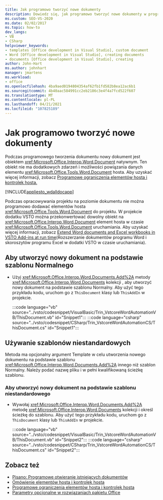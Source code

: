 ```yaml
---
title: Jak programowo tworzyć nowe dokumenty
description: Dowiedz się, jak programowo tworzyć nowe dokumenty w programie Microsoft Word przy użyciu Visual Studio.
ms.custom: SEO-VS-2020
ms.date: 02/02/2017
ms.topic: how-to
dev_langs:
- VB
- CSharp
helpviewer_keywords:
- templates [Office development in Visual Studio], custom document
- Word [Office development in Visual Studio], creating documents
- documents [Office development in Visual Studio], creating
author: John-Hart
ms.author: johnhart
manager: jmartens
ms.workload:
- office
ms.openlocfilehash: 4ba9aed0194804354af62fb1fd582b8ea12ac6b1
ms.sourcegitcommit: 4b40aac584991cc2eb2186c3e4f4a7fcd522f607
ms.translationtype: MT
ms.contentlocale: pl-PL
ms.lasthandoff: 04/21/2021
ms.locfileid: "107825189"
---
```

# <a name="how-to-programmatically-create-new-documents"></a>Jak programowo tworzyć nowe dokumenty
  Podczas programowego tworzenia dokumentu nowy dokument jest obiektem <xref:Microsoft.Office.Interop.Word.Document> natywnym. Ten obiekt nie ma dodatkowych zdarzeń i możliwości powiązania danych elementu <xref:Microsoft.Office.Tools.Word.Document> hosta. Aby uzyskać więcej informacji, zobacz [Programowe ograniczenia elementów hosta i kontrolek hosta.](../vsto/programmatic-limitations-of-host-items-and-host-controls.md)

 [!INCLUDE[appliesto_wdalldocapp](../vsto/includes/appliesto-wdalldocapp-md.md)]

 Podczas opracowywania projektu na poziomie dokumentu nie można programowo dodawać elementów hosta <xref:Microsoft.Office.Tools.Word.Document> do projektu. W projekcie dodatku VSTO można przekonwertować dowolny obiekt na <xref:Microsoft.Office.Interop.Word.Document> element hosta w czasie <xref:Microsoft.Office.Tools.Word.Document> uruchamiania. Aby uzyskać więcej informacji, zobacz [Extend Word documents and Excel workbooks in VSTO Add-ins at run time](../vsto/extending-word-documents-and-excel-workbooks-in-vsto-add-ins-at-run-time.md)(Rozszerzanie dokumentów programu Word i skoroszytów programu Excel w dodatki VSTO w czasie uruchamiania).

## <a name="to-create-a-new-document-based-on-the-normal-template"></a>Aby utworzyć nowy dokument na podstawie szablonu Normalnego

- Użyj <xref:Microsoft.Office.Interop.Word.Documents.Add%2A> metody <xref:Microsoft.Office.Interop.Word.Documents> kolekcji , aby utworzyć nowy dokument na podstawie szablonu Normalny. Aby użyć tego przykładu kodu, uruchom go z `ThisDocument` klasy lub `ThisAddIn` w projekcie.

     :::code language="vb" source="../vsto/codesnippet/VisualBasic/Trin_VstcoreWordAutomationVB/ThisDocument.vb" id="Snippet1":::
     :::code language="csharp" source="../vsto/codesnippet/CSharp/Trin_VstcoreWordAutomationCS/ThisDocument.cs" id="Snippet1":::

## <a name="use-custom-templates"></a>Używanie szablonów niestandardowych
 Metoda ma opcjonalny argument Template w celu utworzenia nowego dokumentu na podstawie szablonu <xref:Microsoft.Office.Interop.Word.Documents.Add%2A> innego niż szablon Normalny.  Należy podać nazwę pliku i w pełni kwalifikowaną ścieżkę szablonu.

### <a name="to-create-a-new-document-based-on-a-custom-template"></a>Aby utworzyć nowy dokument na podstawie szablonu niestandardowego

- Wywołaj <xref:Microsoft.Office.Interop.Word.Documents.Add%2A> metodę <xref:Microsoft.Office.Interop.Word.Documents> kolekcji i określ ścieżkę do szablonu. Aby użyć tego przykładu kodu, uruchom go z `ThisDocument` klasy lub `ThisAddIn` w projekcie.

     :::code language="vb" source="../vsto/codesnippet/VisualBasic/Trin_VstcoreWordAutomationVB/ThisDocument.vb" id="Snippet2":::
     :::code language="csharp" source="../vsto/codesnippet/CSharp/Trin_VstcoreWordAutomationCS/ThisDocument.cs" id="Snippet2":::

## <a name="see-also"></a>Zobacz też
- [Pisano: Programowe otwieranie istniejących dokumentów](../vsto/how-to-programmatically-open-existing-documents.md)
- [Omówienie elementów hosta i kontrolek hosta](../vsto/host-items-and-host-controls-overview.md)
- [Programowe ograniczenia elementów hosta i kontrolek hosta](../vsto/programmatic-limitations-of-host-items-and-host-controls.md)
- [Parametry opcjonalne w rozwiązaniach pakietu Office](../vsto/optional-parameters-in-office-solutions.md)
